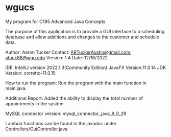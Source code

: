 # wgucs

My program for C195 Advanced Java Concepts

The purpose of this application is to provide a GUI interface to a scheduling database and allow additions and changes to the customer and schedule data.

Author: Aaron Tucker
Contact: ARTuckerAustin@gmail.com, atuck88@wgu.edu
Version: 1.4
Date: 12/16/2022

IDE: IntelliJ version 2022.1.3(Community Edition)
JavaFX Version:11.0.14
JDK Version: corretto-11.0.15


How to run the program:
Run the program with the main function in main.java.  

Additional Report:
Added the ability to display the total number of appointments in the system.

MySQL connector version:
mysql_connector_java_8_0_29

Lambda functions can be found in the javadoc under Controllers/GuiController.java

